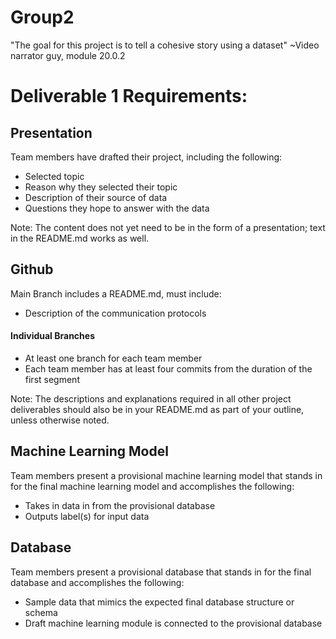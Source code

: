 # Group2

"The goal for this project is to tell a cohesive story using a dataset"
  ~Video narrator guy, module 20.0.2

# Deliverable 1 Requirements:

## Presentation
Team members have drafted their
project, including the following:
- Selected topic
- Reason why they selected their topic
- Description of their source of data
- Questions they hope to answer with the data

Note: The content does not yet need to be in the form of a presentation; text in the README.md works as well.

## Github
Main Branch includes a README.md, must include:
- Description of the communication protocols

#### Individual Branches
- At least one branch for each team member
- Each team member has at least four commits from the duration of the first segment

Note: The descriptions and explanations required in all other project deliverables should also be in your README.md as part of your outline, unless otherwise noted.

## Machine Learning Model
Team members present a provisional machine learning model that stands in for the final machine learning model and accomplishes the following:
- Takes in data in from the provisional database
- Outputs label(s) for input data

## Database
Team members present a provisional database that stands in for the final database and accomplishes the following:
- Sample data that mimics the expected final database structure or schema
- Draft machine learning module is connected to the provisional database
